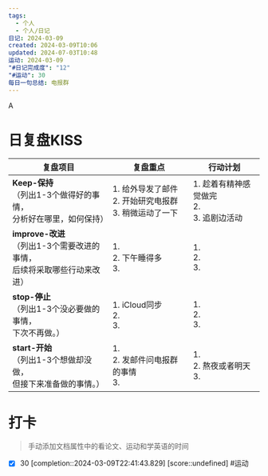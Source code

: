 ```yaml
---
tags:
  - 个人
  - 个人/日记
日记: 2024-03-09
created: 2024-03-09T10:06
updated: 2024-07-03T10:48
运动: 2024-03-09
"#日记完成度": "12"
"#运动": 30
每日一句总结: 电报群
---
```

A

# 日复盘KISS
| **复盘项目**                                             | **复盘重点**                                | **行动计划**                         |
| ---------------------------------------------------- | --------------------------------------- | -------------------------------- |
| **Keep-保持**<br>（列出1-3个做得好的事情，<br>   分析好在哪里，如何保持）     | 1.  给外导发了邮件<br>2. 开始研究电报群<br>3. 稍微运动了一下 | 1.  趁着有精神感觉做完<br>2. <br>3. 追剧边活动 |
| **improve-改进**<br>（列出1-3个需要改进的事情，<br>  后续将采取哪些行动来改进） | 1.  <br>2. 下午睡得多<br>3.                  | 1.  <br>2. <br>3.                |
| **stop-停止**<br>（列出1-3个没必要做的事情，<br>下次不再做。）            | 1.  iCloud同步<br>2. <br>3.               | 1.  <br>2. <br>3.                |
| **start-开始**<br>（列出1-3个想做却没做，<br>但接下来准备做的事情。）        | 1.  <br>2. 发邮件问电报群的事情<br>3.             | 1.  <br>2. 熬夜或者明天<br>3.          |


# 打卡
> 手动添加文档属性中的看论文、运动和学英语的时间




- [x] 30 [completion::2024-03-09T22:41:43.829] [score::undefined] #运动